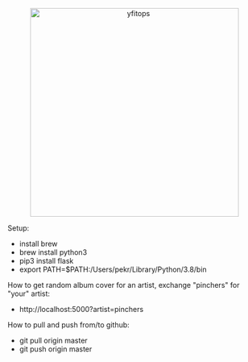 <p align="center">
  <img width="414" alt="yfitops" src="https://github.com/svaret/yfitops/blob/master/static/yfitops.png">
</p>

Setup:
- install brew
- brew install python3
- pip3 install flask
- export PATH=$PATH:/Users/pekr/Library/Python/3.8/bin

How to get random album cover for an artist, exchange "pinchers" for "your" artist:

- http://localhost:5000?artist=pinchers


How to pull and push from/to github:
- git pull origin master
- git push origin master


